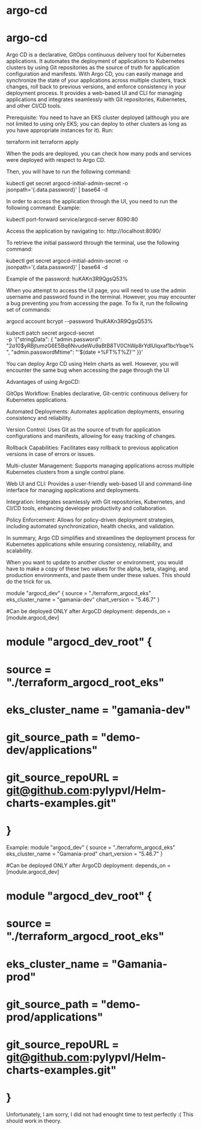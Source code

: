 # argo-cd

# argo-cd

Argo CD is a declarative, GitOps continuous delivery tool for Kubernetes applications. It automates the deployment of applications to Kubernetes clusters by using Git repositories as the source of truth for application configuration and manifests. With Argo CD, you can easily manage and synchronize the state of your applications across multiple clusters, track changes, roll back to previous versions, and enforce consistency in your deployment process. It provides a web-based UI and CLI for managing applications and integrates seamlessly with Git repositories, Kubernetes, and other CI/CD tools.

Prerequisite:
You need to have an EKS cluster deployed (although you are not limited to using only EKS; you can deploy to other clusters as long as you have appropriate instances for it).
Run:

terraform init
terraform apply

When the pods are deployed, you can check how many pods and services were deployed with respect to Argo CD.

Then, you will have to run the following command:

kubectl get secret argocd-initial-admin-secret -o jsonpath='{.data.password}' | base64 -d

In order to access the application through the UI, you need to run the following command:
Example:

kubectl port-forward service/argocd-server 8090:80

Access the application by navigating to:
http://localhost:8090/

To retrieve the initial password through the terminal, use the following command:

kubectl get secret argocd-initial-admin-secret -o jsonpath='{.data.password}' | base64 -d

Example of the password:
huKAKn3R9QgsQ53%


When you attempt to access the UI page, you will need to use the admin username and password found in the terminal. However, you may encounter a bug preventing you from accessing the page. To fix it, run the following set of commands:


argocd account bcrypt --password 1huKAKn3R9QgsQ53%

kubectl patch secret argocd-secret \
  -p '{"stringData": {
    "admin.password": "$2a$10$yRBjtumzG6E5Bq6NvudeWu9aBtB8TV0ChWp8rYdIUlqxaf1bcYbqe%",
    "admin.passwordMtime": "'$(date +%FT%T%Z)'"
  }}'

You can deploy Argo CD using Helm charts as well. However, you will encounter the same bug when accessing the page through the UI

Advantages of using ArgoCD:

GitOps Workflow: Enables declarative, Git-centric continuous delivery for Kubernetes applications.

Automated Deployments: Automates application deployments, ensuring consistency and reliability.

Version Control: Uses Git as the source of truth for application configurations and manifests, allowing for easy tracking of changes.

Rollback Capabilities: Facilitates easy rollback to previous application versions in case of errors or issues.

Multi-cluster Management: Supports managing applications across multiple Kubernetes clusters from a single control plane.

Web UI and CLI: Provides a user-friendly web-based UI and command-line interface for managing applications and deployments.

Integration: Integrates seamlessly with Git repositories, Kubernetes, and CI/CD tools, enhancing developer productivity and collaboration.

Policy Enforcement: Allows for policy-driven deployment strategies, including automated synchronization, health checks, and validation.

In summary, Argo CD simplifies and streamlines the deployment process for Kubernetes applications while ensuring consistency, reliability, and scalability.



When you want to update to another cluster or environment, you would have to make a copy of these two values for the alpha, beta, staging, and production environments, and paste them under these values. This should do the trick for us.

module "argocd_dev" {
  source           = "./terraform_argocd_eks"
  eks_cluster_name = "gamania-dev"
  chart_version    = "5.46.7"
}


#Can be deployed ONLY after ArgoCD deployment: depends_on = [module.argocd_dev]
# module "argocd_dev_root" {
#   source             = "./terraform_argocd_root_eks"
#   eks_cluster_name   = "gamania-dev"
#   git_source_path    = "demo-dev/applications"
#   git_source_repoURL = git@github.com:pylypvl/Helm-charts-examples.git"
# }

Example:
module "argocd_dev" {
  source           = "./terraform_argocd_eks"
  eks_cluster_name = "Gamania-prod"
  chart_version    = "5.46.7"
}


#Can be deployed ONLY after ArgoCD deployment: depends_on = [module.argocd_dev]
# module "argocd_dev_root" {
#   source             = "./terraform_argocd_root_eks"
#   eks_cluster_name   = "Gamania-prod"
#   git_source_path    = "demo-prod/applications"
#   git_source_repoURL = git@github.com:pylypvl/Helm-charts-examples.git"
# }

Unfortunately, I am sorry, I did not had enought time to test perfectly :(
This should work in theory.

